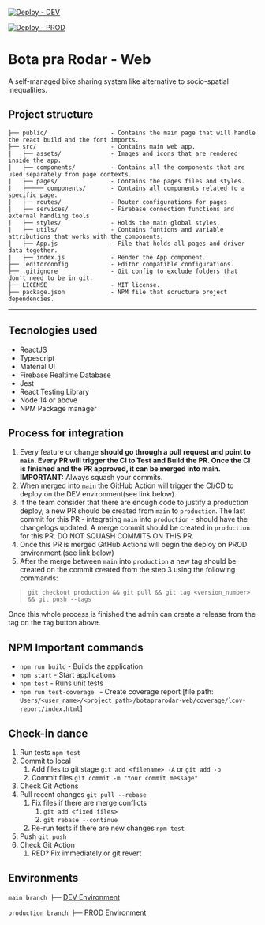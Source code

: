 [![Deploy - DEV](https://github.com/Ameciclo/botaprarodar-web/actions/workflows/dev_netlify.yml/badge.svg?branch=main)](https://github.com/Ameciclo/botaprarodar-web/actions/workflows/dev_netlify.yml)

[![Deploy - PROD](https://github.com/Ameciclo/botaprarodar-web/actions/workflows/production_netlify.yml/badge.svg?branch=production)](https://github.com/Ameciclo/botaprarodar-web/actions/workflows/production_netlify.yml)

# Bota pra Rodar - Web

A self-managed bike sharing system like alternative to socio-spatial inequalities.

## Project structure

```
├── public/                  - Contains the main page that will handle the react build and the font imports.
├── src/                     - Contains main web app.
|   ├── assets/              - Images and icons that are rendered inside the app.
|   ├── components/          - Contains all the components that are used separately from page contexts.
|   ├── pages/               - Contains the pages files and styles.
|   ├───── components/       - Contains all components related to a specific page.
|   ├── routes/              - Router configurations for pages
|   ├── services/            - Firebase connection functions and external handling tools
|   ├── styles/              - Holds the main global styles.
|   ├── utils/               - Contains funtions and variable attributions that works with the components.
|   ├── App.js               - File that holds all pages and driver data together.
|   ├── index.js             - Render the App component.
├── .editorconfig            - Editor compatible configurations.
├── .gitignore               - Git config to exclude folders that don't need to be in git.
├── LICENSE                  - MIT license.
├── package.json             - NPM file that scructure project dependencies.
```

---

## Tecnologies used

- ReactJS
- Typescript
- Material UI
- Firebase Realtime Database
- Jest
- React Testing Library
- Node 14 or above
- NPM Package manager

## Process for integration

1. Every feature or change **should go through a pull request and point to `main`. Every PR will trigger the CI to Test and Build the PR. Once the CI is finished and the PR approved, it can be merged into main.** 
**IMPORTANT:** Always squash your commits.
1. When merged into `main` the GitHub Action will trigger the CI/CD to deploy on the DEV environment(see link below).
1. If the team consider that there are enough code to justify a production deploy, a new PR should be created from `main` to `production`. The last commit for this PR - integrating `main` into `production` - should have the changelogs updated. A merge commit should be created in `production` for this PR. DO NOT SQUASH COMMITS ON THIS PR.
1. Once this PR is merged GitHub Actions will begin the deploy on PROD environment.(see link below)
1. After the merge between `main` into `production` a new tag should be created on the commit created from the step 3 using the following commands:
  >   `git checkout production && git pull && git tag <version_number> && git push --tags`

Once this whole process is finished the admin can create a release from the tag on the `tag` button above.


## NPM Important commands

- `npm run build` - Builds the application
- `npm start` - Start applications
- `npm test` - Runs unit tests
- `npm run test-coverage ` - Create coverage report [file path: `Users/<user_name>/<project_path>/botaprarodar-web/coverage/lcov-report/index.html`]

## Check-in dance

1. Run tests `npm test`
1. Commit to local
   1. Add files to git stage `git add <filename> -A` or `git add -p`
   1. Commit files `git commit -m "Your commit message"`
1. Check Git Actions
1. Pull recent changes `git pull --rebase`
   1. Fix files if there are merge conflicts
      1. `git add <fixed files>`
      1. `git rebase --continue`
   1. Re-run tests if there are new changes `npm test`
1. Push `git push`
1. Check Git Action
   1. RED? Fix immediately or git revert

## Environments

`main branch ├──` [DEV Environment](https://dev-botaprarodar.netlify.app/login)

`production branch ├──` [PROD Environment](https://botaprarodar.netlify.app/login)
